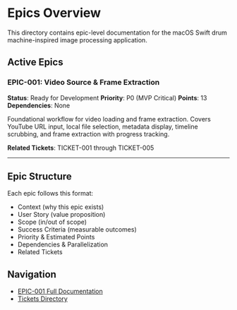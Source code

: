 # Epics Overview

This directory contains epic-level documentation for the macOS Swift drum machine-inspired image processing application.

## Active Epics

### EPIC-001: Video Source & Frame Extraction
**Status**: Ready for Development
**Priority**: P0 (MVP Critical)
**Points**: 13
**Dependencies**: None

Foundational workflow for video loading and frame extraction. Covers YouTube URL input, local file selection, metadata display, timeline scrubbing, and frame extraction with progress tracking.

**Related Tickets**: TICKET-001 through TICKET-005

---

## Epic Structure

Each epic follows this format:
- Context (why this epic exists)
- User Story (value proposition)
- Scope (in/out of scope)
- Success Criteria (measurable outcomes)
- Priority & Estimated Points
- Dependencies & Parallelization
- Related Tickets

## Navigation

- [EPIC-001 Full Documentation](./EPIC-001.md)
- [Tickets Directory](../tickets/)

